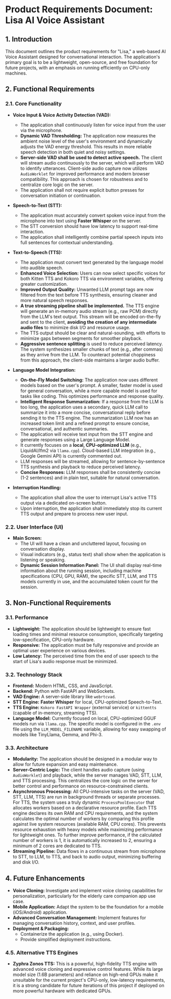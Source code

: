 # Product Requirements Document: Lisa AI Voice Assistant

## 1. Introduction

This document outlines the product requirements for "Lisa," a web-based AI Voice Assistant designed for conversational interaction. The application's primary goal is to be a lightweight, open-source, and free foundation for future projects, with an emphasis on running efficiently on CPU-only machines.

## 2. Functional Requirements

### 2.1. Core Functionality

*   **Voice Input & Voice Activity Detection (VAD):**
    *   The application shall continuously listen for voice input from the user via the microphone.
    *   **Dynamic VAD Thresholding:** The application now measures the ambient noise level of the user's environment and dynamically adjusts the VAD energy threshold. This results in more reliable speech detection in both quiet and noisy settings.
    *   **Server-side VAD shall be used to detect active speech.** The client will stream audio continuously to the server, which will perform VAD to identify utterances. Client-side audio capture now utilizes `AudioWorklet` for improved performance and modern browser compatibility. This approach is chosen for robustness and to centralize core logic on the server.
    *   The application shall not require explicit button presses for conversation initiation or continuation.
*   **Speech-to-Text (STT):**
    *   The application must accurately convert spoken voice input from the microphone into text using **Faster Whisper** on the server.
    *   The STT conversion should have low latency to support real-time interaction.
    *   The application shall intelligently combine partial speech inputs into full sentences for contextual understanding.
*   **Text-to-Speech (TTS):**
    *   The application must convert text generated by the language model into audible speech.
    *   **Enhanced Voice Selection:** Users can now select specific voices for both Kitten TTS and Kokoro TTS via environment variables, offering greater customization.
    *   **Improved Output Quality:** Unwanted LLM prompt tags are now filtered from the text before TTS synthesis, ensuring cleaner and more natural speech responses.
    *   **A true streaming pipeline shall be implemented.** The TTS engine will generate an in-memory audio stream (e.g., raw PCM) directly from the LLM's text output. This stream will be encoded on-the-fly and sent to the client, **avoiding the creation of any intermediate audio files** to minimize disk I/O and resource usage.
    *   The TTS output should be clear and natural-sounding, with efforts to minimize gaps between segments for smoother playback.
    *   **Aggressive sentence splitting** is used to reduce perceived latency. The system synthesizes smaller chunks of text (e.g., after commas) as they arrive from the LLM. To counteract potential choppiness from this approach, the client-side maintains a larger audio buffer.

*   **Language Model Integration:**
    *   **On-the-Fly Model Switching:** The application now uses different models based on the user's prompt. A smaller, faster model is used for general conversation, while a more capable model is used for tasks like coding. This optimizes performance and response quality.
    *   **Intelligent Response Summarization:** If a response from the LLM is too long, the application uses a secondary, quick LLM call to summarize it into a more concise, conversational reply before sending it to the TTS engine. The summarization LLM now has an increased token limit and a refined prompt to ensure concise, conversational, and authentic summaries.
    *   The application will receive text input from the STT engine and generate responses using a Large Language Model.
    *   It currently focuses on a **local, CPU-optimized LLM** (e.g., LiquidAI/lfm2 via `llama.cpp`). Cloud-based LLM integration (e.g., Google Gemini API) is currently commented out.
    *   LLM responses will be streamed, allowing for sentence-by-sentence TTS synthesis and playback to reduce perceived latency.
    *   **Concise Responses:** LLM responses shall be consistently concise (1-2 sentences) and in plain text, suitable for natural conversation.
*   **Interruption Handling:**
    *   The application shall allow the user to interrupt Lisa's active TTS output via a dedicated on-screen button.
    *   Upon interruption, the application shall immediately stop its current TTS output and prepare to process new user input.

### 2.2. User Interface (UI)

*   **Main Screen:**
    *   The UI will have a clean and uncluttered layout, focusing on conversation display.
    *   Visual indicators (e.g., status text) shall show when the application is listening or speaking.
    *   **Dynamic Session Information Panel:** The UI shall display real-time information about the running session, including machine specifications (CPU, GPU, RAM), the specific STT, LLM, and TTS models currently in use, and the accumulated token count for the session.

## 3. Non-Functional Requirements

### 3.1. Performance

*   **Lightweight:** The application should be lightweight to ensure fast loading times and minimal resource consumption, specifically targeting low-specification, CPU-only hardware.
*   **Responsive:** The application must be fully responsive and provide an optimal user experience on various devices.
*   **Low Latency:** The perceived time from the end of user speech to the start of Lisa's audio response must be minimized.

### 3.2. Technology Stack

*   **Frontend:** Modern HTML, CSS, and JavaScript.
*   **Backend:** Python with FastAPI and WebSockets.
*   **VAD Engine:** A server-side library like `webrtcvad`.
*   **STT Engine:** **Faster Whisper** for local, CPU-optimized Speech-to-Text.
*   **TTS Engine:** `Kokoro FastAPI Wrapper` (external service) or `kittentts` (capable of in-memory, streaming TTS).
*   **Language Model:** Currently focused on local, CPU-optimized GGUF models run via `llama.cpp`. The specific model is configured in the `.env` file using the `LLM_MODEL_FILENAME` variable, allowing for easy swapping of models like TinyLlama, Gemma, and Phi-3.

### 3.3. Architecture

*   **Modularity:** The application should be designed in a modular way to allow for future expansion and easy maintenance.
*   **Server-Centric Logic:** The client handles audio capture (using `AudioWorklet`) and playback, while the server manages VAD, STT, LLM, and TTS processing. This centralizes the core logic on the server for better control and performance on resource-constrained clients.
*   **Asynchronous Processing:** All CPU-intensive tasks on the server (VAD, STT, LLM, TTS) are run in background threads or separate processes. For TTS, the system uses a truly dynamic `ProcessPoolExecutor` that allocates workers based on a declarative resource profile. Each TTS engine declares its own RAM and CPU requirements, and the system calculates the optimal number of workers by comparing this profile against live system resources (available RAM, CPU cores). This prevents resource exhaustion with heavy models while maximizing performance for lightweight ones. To further improve performance, if the calculated number of workers is 1, it is automatically increased to 2, ensuring a minimum of 2 cores are dedicated to TTS.
*   **Streaming Pipeline:** Data flows in a continuous stream from microphone to STT, to LLM, to TTS, and back to audio output, minimizing buffering and disk I/O.

## 4. Future Enhancements

*   **Voice Cloning:** Investigate and implement voice cloning capabilities for personalization, particularly for the elderly care companion app use case.
*   **Mobile Application:** Adapt the system to be the foundation for a mobile (iOS/Android) application.
*   **Advanced Conversation Management:** Implement features for managing conversation history, context, and user profiles.
*   **Deployment & Packaging:**
    *   Containerize the application (e.g., using Docker).
    *   Provide simplified deployment instructions.

### 4.5. Alternative TTS Engines

*   **Zyphra Zonos TTS:** This is a powerful, high-fidelity TTS engine with advanced voice cloning and expressive control features. While its large model size (1.6B parameters) and reliance on high-end GPUs make it unsuitable for the current project's CPU-only, low-latency requirements, it is a strong candidate for future iterations of this project if deployed on more powerful hardware with dedicated GPUs.